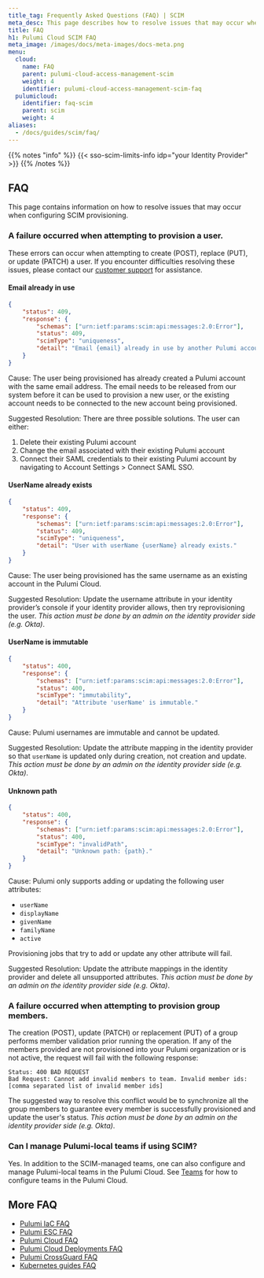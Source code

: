 ```yaml
---
title_tag: Frequently Asked Questions (FAQ) | SCIM
meta_desc: This page describes how to resolve issues that may occur when configuring SCIM provisioning
title: FAQ
h1: Pulumi Cloud SCIM FAQ
meta_image: /images/docs/meta-images/docs-meta.png
menu:
  cloud:
    name: FAQ
    parent: pulumi-cloud-access-management-scim
    weight: 4
    identifier: pulumi-cloud-access-management-scim-faq
  pulumicloud:
    identifier: faq-scim
    parent: scim
    weight: 4
aliases:
  - /docs/guides/scim/faq/
---
```


{{% notes "info" %}}
{{< sso-scim-limits-info idp="your Identity Provider" >}}
{{% /notes %}}

## FAQ

This page contains information on how to resolve issues that may occur when configuring SCIM provisioning.

### A failure occurred when attempting to provision a user.

These errors can occur when attempting to create (POST), replace (PUT), or update (PATCH) a user. If you encounter difficulties resolving these issues, please contact our [customer support](https://support.pulumi.com/) for assistance.

#### Email already in use

```json
{
    "status": 409,
    "response": {
        "schemas": ["urn:ietf:params:scim:api:messages:2.0:Error"],
        "status": 409,
        "scimType": "uniqueness",
        "detail": "Email {email} already in use by another Pulumi account."
    }
}
```

Cause: The user being provisioned has already created a Pulumi account with the same email address. The email needs to be released from our system before it can be used to provision a new user, or the existing account needs to be connected to the new account being provisioned.

Suggested Resolution: There are three possible solutions. The user can either:

1. Delete their existing Pulumi account
1. Change the email associated with their existing Pulumi account
1. Connect their SAML credentials to their existing Pulumi account by navigating to Account Settings > Connect SAML SSO.

#### UserName already exists

```json
{
    "status": 409,
    "response": {
        "schemas": ["urn:ietf:params:scim:api:messages:2.0:Error"],
        "status": 409,
        "scimType": "uniqueness",
        "detail": "User with userName {userName} already exists."
    }
}
```

Cause: The user being provisioned has the same username as an existing account in the Pulumi Cloud.

Suggested Resolution: Update the username attribute in your identity provider’s console if your identity provider allows, then try reprovisioning the user. _This action must be done by an admin on the identity provider side (e.g. Okta)_.

#### UserName is immutable

```json
{
    "status": 400,
    "response": {
        "schemas": ["urn:ietf:params:scim:api:messages:2.0:Error"],
        "status": 400,
        "scimType": "immutability",
        "detail": "Attribute 'userName' is immutable."
    }
}
```

Cause: Pulumi usernames are immutable and cannot be updated.

Suggested Resolution: Update the attribute mapping in the identity provider so that `userName` is updated only during creation, not creation and update. _This action must be done by an admin on the identity provider side (e.g. Okta)_.

#### Unknown path

```json
{
    "status": 400,
    "response": {
        "schemas": ["urn:ietf:params:scim:api:messages:2.0:Error"],
        "status": 400,
        "scimType": "invalidPath",
        "detail": "Unknown path: {path}."
    }
}
```

Cause: Pulumi only supports adding or updating the following user attributes:

- `userName`
- `displayName`
- `givenName`
- `familyName`
- `active`

Provisioning jobs that try to add or update any other attribute will fail.

Suggested Resolution: Update the attribute mappings in the identity provider and delete all unsupported attributes. _This action must be done by an admin on the identity provider side (e.g. Okta)_.

### A failure occurred when attempting to provision group members.

The creation (POST), update (PATCH) or replacement (PUT) of a group performs member validation prior running the operation. If any of the members provided are not provisioned into your Pulumi organization or is not active, the request will fail with the following response:

```
Status: 400 BAD REQUEST
Bad Request: Cannot add invalid members to team. Invalid member ids: [comma separated list of invalid member ids]
```

The suggested way to resolve this conflict would be to synchronize all the group members to guarantee every member is successfully provisioned and update the user's status. _This action must be done by an admin on the identity provider side (e.g. Okta)_.

### Can I manage Pulumi-local teams if using SCIM?

Yes. In addition to the SCIM-managed teams, one can also configure and manage Pulumi-local teams in the Pulumi Cloud. See [Teams](/docs/pulumi-cloud/access-management/teams/) for how to configure teams in the Pulumi Cloud.

## More FAQ

- [Pulumi IaC FAQ](/docs/iac/support/faq/)
- [Pulumi ESC FAQ](/docs/esc/faq/)
- [Pulumi Cloud FAQ](/docs/pulumi-cloud/faq/)
- [Pulumi Cloud Deployments FAQ](/docs/pulumi-cloud/deployments/faq/)
- [Pulumi CrossGuard FAQ](/docs/using-pulumi/crossguard/faq/)
- [Kubernetes guides FAQ](/docs/clouds/kubernetes/guides/faq/)
